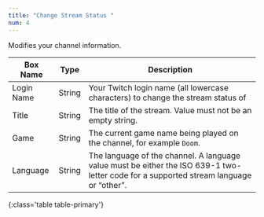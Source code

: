 ```yaml
---
title: "Change Stream Status "
num: 4
---
```


Modifies your channel information.

| Box Name | Type | Description | 
|-------|--------|--------
|Login Name|String|Your Twitch login name (all lowercase characters) to change the stream status of
|Title|String|The title of the stream. Value must not be an empty string.
|Game|String|The current game name being played on the channel, for example `Doom`. 
|Language|String|The language of the channel. A language value must be either the ISO 639-1 two-letter code for a supported stream language or “other”.
{:class='table table-primary'}











